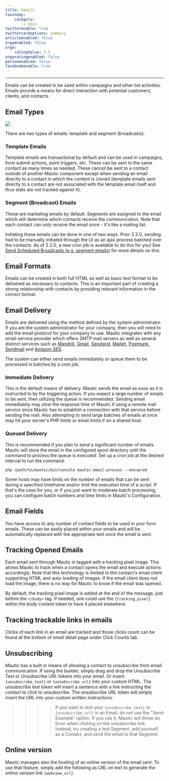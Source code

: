 ```yaml
---
title: Emails
taxonomy:
    category:
        - docs
twitterenable: true
twittercardoptions: summary
articleenabled: false
orgaenabled: false
orga:
    ratingValue: 2.5
orgaratingenabled: false
personenabled: false
facebookenable: true
---
```


---------------------
Emails can be created to be used within campaigns and other list activities. Emails provide a means for direct interaction with potential customers, clients, and contacts.

## Email Types

![](types.png)

There are two types of emails: template and segment (broadcasts).

### Template Emails

Template emails are transactional by default and can be used in campaigns, form submit actions, point triggers, etc. These can be sent to the same contact as many times as needed. These cannot be sent to a contact outside of another Mautic component except when sending an email directly to a contact in which the content is cloned (template emails sent directly to a contact are not associated with the template email itself and thus stats are not tracked against it).

### Segment (Broadcast) Emails

These are marketing emails by default. Segments are assigned to the email which will determine which contacts receive the communication. Note that each contact can only receive the email once - it's like a mailing list.

Initiating these emails can be done in one of two ways. Prior 2.2.0, sending had to be manually initiated through the UI as an ajax process batched over the contacts. As of 2.2.0, a new cron job is available to do this for you! See [Send Scheduled Broadcasts (e.g. segment emails)][cron-send-broadcast] for more details on this.

## Email Formats

Emails can be created in both full HTML as well as basic text format to be delivered as necessary to contacts. This is an important part of creating a strong relationship with contacts by providing relevant information in the correct format.

## Email Delivery

Emails are delivered using the method defined by the system administrator. If you are the system administrator for your company, then you will need to add the email protocol for your company to use. Mautic integrates with any email service provider which offers SMTP mail servers as well as several distinct services such as [Mandrill][mandrill], [Gmail][gmail], [Sendgrid][sendgrid], [Mailjet][mailjet], [Postmark][postmark], [Sendmail][sendmail] and [Amazon SES][amazon-ses].

The system can either send emails immediately or queue them to be processed in batches by a cron job.

### Immediate Delivery

This is the default means of delivery. Mautic sends the email as soon as it is instructed to by the triggering action. If you expect a large number of emails to be sent, then utilizing the queue is recommended. Sending email immediately may slow the response time of Mautic if using a remote mail service since Mautic has to establish a connection with that service before sending the mail. Also attempting to send large batches of emails at once may hit your server's PHP limits or email limits if on a shared host.

### Queued Delivery

This is recommended if you plan to send a significant number of emails. Mautic will store the email in the configured spool directory until the command to process the queue is executed. Set up a cron job at the desired interval to run the command:

    php /path/to/mautic/bin/console mautic:email:process --env=prod

Some hosts may have limits on the number of emails that can be sent during a specified timeframe and/or limit the execution time of a script. If that's the case for you, or if you just want to moderate batch processing, you can configure batch numbers and time limits in Mautic's Configuration.


## Email Fields

You have access to any number of contact fields to be used in your form emails. These can be easily placed within your emails and will be automatically replaced with the appropriate text once the email is sent.

## Tracking Opened Emails

Each email sent through Mautic is tagged with a tracking pixel image. This allows Mautic to track when a contact opens the email and execute actions accordingly. Note that this technology is limited to the contact's email client supporting HTML and auto-loading of images. If the email client does not load the image, there is no way for Mautic to know if the email was opened.

By default, the tracking pixel image is added at the end of the message, just before the `</body>` tag. If needed, one could use the `{tracking_pixel}` within the body content token to have it placed elsewhere.

## Tracking trackable links in emails

Clicks of each link in an email are tracked and those clicks count can be found at the bottom of email detail page under Click Counts tab.


## Unsubscribing

Mautic has a built in means of allowing a contact to unsubscribe from email communication. If using the builder, simply drag and drop the Unsubscribe Text or Unsubscribe URL tokens into your email. Or insert `{unsubscribe_text}` or `{unsubscribe_url}` into your custom HTML. The unsubscribe text token will insert a sentence with a link instructing the contact to click to unsubscribe. The unsubscribe URL token will simply insert the URL into your custom written instructions.

>>>> If you want to test your `{unsubscribe_text}` or `{unsubscribe_url}` in an Email, do *not* use the "Send Example" option. If you use it, Mautic will throw an Error when clicking on the unsubscribe link. Instead, try creating a test Segment, add yourself as a Contact, and send the email to that Segment.

## Online version

Mautic manages also the hosting of an online version of the email sent. To use that feature, simply add the following as URL on text to generate the online version link `{webview_url}`.

[cron-send-broadcast]: </setup/cron-jobs#send-scheduled-broadcasts-e-g-segment-emails>
[mandrill]: <https://mandrill.com/>
[gmail]: <https://gmail.com>
[sendgrid]: <https://sendgrid.com>
[mailjet]: <https://app.mailjet.com/signup?utm_source=mautic>
[postmark]: <https://postmarkapp.com/>
[sendmail]: <https://www.sendmail.com/>
[amazon-ses]: <https://aws.amazon.com/ses/>
